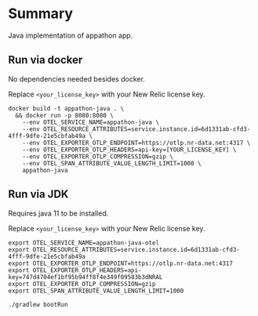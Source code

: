 # Summary

Java implementation of appathon app.

## Run via docker

No dependencies needed besides docker.

Replace `<your_license_key>` with your New Relic license key.

```shell
docker build -t appathon-java . \
  && docker run -p 8080:8080 \
    --env OTEL_SERVICE_NAME=appathon-java \
    --env OTEL_RESOURCE_ATTRIBUTES=service.instance.id=6d1331ab-cfd3-4fff-9dfe-21e5cbfab49a \
    --env OTEL_EXPORTER_OTLP_ENDPOINT=https://otlp.nr-data.net:4317 \
    --env OTEL_EXPORTER_OTLP_HEADERS=api-key=[YOUR_LICENSE_KEY] \
    --env OTEL_EXPORTER_OTLP_COMPRESSION=gzip \
    --env OTEL_SPAN_ATTRIBUTE_VALUE_LENGTH_LIMIT=1000 \
    appathon-java
```

## Run via JDK

Requires java 11 to be installed. 

Replace `<your_license_key>` with your New Relic license key.

```shell
export OTEL_SERVICE_NAME=appathon-java-otel
export OTEL_RESOURCE_ATTRIBUTES=service.instance.id=6d1331ab-cfd3-4fff-9dfe-21e5cbfab49a
export OTEL_EXPORTER_OTLP_ENDPOINT=https://otlp.nr-data.net:4317
export OTEL_EXPORTER_OTLP_HEADERS=api-key=747d4704ef1bf95b94ff8f4e349f09583b3dNRAL
export OTEL_EXPORTER_OTLP_COMPRESSION=gzip
export OTEL_SPAN_ATTRIBUTE_VALUE_LENGTH_LIMIT=1000

./gradlew bootRun
```